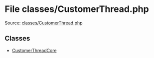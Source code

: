 File classes/CustomerThread.php
=========

Source: [classes/CustomerThread.php](https://github.com/PrestaShop/PrestaShop/blob/1.5.0.15/classes/CustomerThread.php)


Classes
-------

* [CustomerThreadCore](class.CustomerThreadCore.md)

